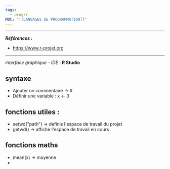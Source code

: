 ```yaml
---
tags:
  - prog/r
MOC: "[[LANGAGES DE PROGRAMMATION]]"
---
```


---
***Références :***
- https://www.r-projet.org
------

*interface graphique - IDE* : **R Studio**
## syntaxe 

- Ajouter un commentaire -> #
- Définir une variable  :  x <- 3

## fonctions utiles : 

- setwd("path") -> definis l'espace de travail du projet 
- getwd() -> affiche l'espace de travail en cours

## fonctions maths 
- mean(x) -> moyenne 
- 
